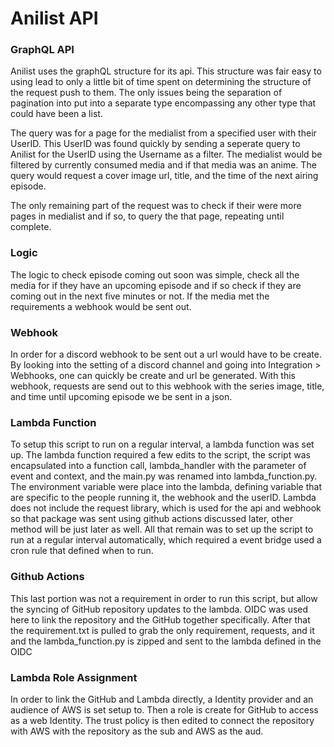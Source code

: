 # Anilist API

### GraphQL API
Anilist uses the graphQL structure for its api. This structure was fair easy to using lead to only a little bit of time spent on determining the structure of the request push to them. The only issues being the separation of pagination into put into a separate type encompassing any other type that could have been a list. 

The query was for a page for the medialist from a specified user with their UserID. This UserID was found quickly by sending a seperate query to Anilist for the UserID using the Username as a filter. The medialist would be filtered by currently consumed media and if that media was an anime. The query would request a cover image url, title, and the time of the next airing episode.

The only remaining part of the request was to check if their were more pages in medialist and if so, to query the that page, repeating until complete.

### Logic
The logic to check episode coming out soon was simple, check all the media for if they have an upcoming episode and if so check if they are coming out in the next five minutes or not. If the media met the requirements a webhook would be sent out.

### Webhook
In order for a discord webhook to be sent out a url would have to be create. By looking into the  setting of a discord channel and going into Integration > Webhooks, one can quickly be create and url be generated. With this webhook, requests are send out to this webhook with the series image, title, and time until upcoming episode we be sent in a json.

### Lambda Function
To setup this script to run on a regular interval, a lambda function was set up.  The lambda function required a few edits to the script, the script was encapsulated into a function call, lambda_handler with the parameter of event and context, and the main.py was renamed into lambda_function.py. The environment variable were place into the lambda, defining variable that are specific to the people running it, the webhook and the userID. Lambda does not include the request library, which is used for the api and webhook so that package was sent using github actions discussed later, other method will be just later as well. All that remain was to set up the script to run at a regular interval automatically, which required a event bridge used a cron rule that defined when to run.

### Github Actions
This last portion was not a requirement in order to run this script, but allow the syncing of GitHub repository updates to the lambda. OIDC was used here to link the repository and the GitHub together specifically.
After that the requirement.txt is pulled to grab the only requirement, requests, and it and the lambda_function.py is zipped and sent to the lambda defined in the OIDC
### Lambda Role Assignment
In order to link the GitHub and Lambda directly, a Identity provider and an audience of AWS is set setup to. Then a role is create for GitHub to access as a web Identity. The trust policy is then edited to connect the repository with AWS with the repository as the sub and AWS as the aud.

